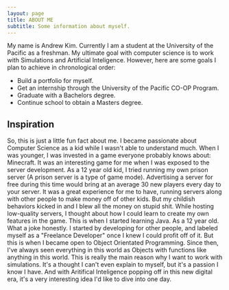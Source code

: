 ```yaml
---
layout: page
title: ABOUT ME
subtitle: Some information about myself.
---
```


My name is Andrew Kim. Currently I am a student at the University of the Pacific as a freshman.
My ultimate goal with computer science is to work with Simulations and Artificial Inteligence.
However, here are some goals I plan to achieve in chronological order:
- Build a portfolio for myself.
- Get an internship through the University of the Pacific CO-OP Program.
- Graduate with a Bachelors degree.
- Continue school to obtain a Masters degree.

## Inspiration
So, this is just a little fun fact about me. I became passionate about Computer Science as a kid while I wasn't able to understand much. When I was younger, I was invested in a game everyone probably knows about: Minecraft. It was an interesting game for me when I was exposed to the server development. As a 12 year old kid, I tried running my own prison server (A prison server is a type of game mode). Advertising a server for free during this time would bring at an average 30 new players every day to your server. It was a great experience for me to have, running servers along with other people to make money off of other kids. But my childish behaviors kicked in and I blew all the money on stupid shit. While hosting low-quality servers, I thought about how I could learn to create my own features in the game. This is when I started learning Java. As a 12 year old. What a joke honestly. I started by developing for other people, and labeled myself as a "Freelance Developer" once I knew I could profit off of it. But this is when I became open to Object Orientated Programming. Since then, I've always seen everything in this world as Objects with functions like anything in this world. This is really the main reason why I want to work with simulations. It's a thought I can't even explain to myself, but it's a passion I know I have. And with Aritifical Inteligence popping off in this new digital era, it's a very interesting idea I'd like to dive into one day.
